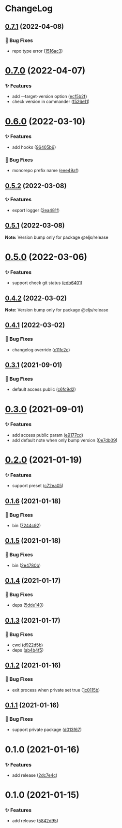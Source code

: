 # ChangeLog 

## [0.7.1](https://github.com/chnliquan/release/compare/v0.7.0...v0.7.1) (2022-04-08)


### 🐛 Bug Fixes

* repo type error ([1516ac3](https://github.com/chnliquan/release/commit/1516ac3181ef9723b5fc915df107b59153b77b60))



 

# [0.7.0](https://github.com/chnliquan/release/compare/v0.6.0...v0.7.0) (2022-04-07)


### ✨ Features

* add --target-version option ([ecf5b2f](https://github.com/chnliquan/release/commit/ecf5b2fd03ead37c21c912dbc21e88c9856f3c7a))
* check version in commander ([f526e11](https://github.com/chnliquan/release/commit/f526e11b0d56af0441a222e38e0978f4abc6b1c6))



 

# [0.6.0](https://github.com/chnliquan/release/compare/v0.5.2...v0.6.0) (2022-03-10)


### ✨ Features

* add hooks ([96405b6](https://github.com/chnliquan/release/commit/96405b6f9563c04af92ddde076efcf8ac90a5d86))


### 🐛 Bug Fixes

* monorepo prefix name ([eee49af](https://github.com/chnliquan/release/commit/eee49afd9a823663b1fcccfc7c843146ad719694))



 

## [0.5.2](https://github.com/chnliquan/release/compare/v0.5.1...v0.5.2) (2022-03-08)


### ✨ Features

* export logger ([2ea481f](https://github.com/chnliquan/release/commit/2ea481f0862ca326f433432277f59b5e96df4c6c))



 

## [0.5.1](https://github.com/chnliquan/release/compare/v0.5.0...v0.5.1) (2022-03-08)

**Note:** Version bump only for package @eljs/release 

# [0.5.0](https://github.com/chnliquan/release/compare/v0.4.2...v0.5.0) (2022-03-06)


### ✨ Features

* support check git status ([edb6401](https://github.com/chnliquan/release/commit/edb640192304f2321b2fab36c39e912c1c5cb074))



 

## [0.4.2](https://github.com/chnliquan/release/compare/v0.4.1...v0.4.2) (2022-03-02)

**Note:** Version bump only for package @eljs/release 

## [0.4.1](https://github.com/chnliquan/release/compare/v0.4.0...v0.4.1) (2022-03-02)


### 🐛 Bug Fixes

* changelog override ([c11fc2c](https://github.com/chnliquan/release/commit/c11fc2c2ab7f28b8ca3551bd0e7387be8ec196de))



 

## [0.3.1](https://github.com/chnliquan/release/compare/v0.3.0...v0.3.1) (2021-09-01)


### 🐛 Bug Fixes

* default access public ([c6fc9d2](https://github.com/chnliquan/release/commit/c6fc9d2ecb0baf8172a7999173858a4742ca2a6d))



 

# [0.3.0](https://github.com/chnliquan/release/compare/v0.2.0...v0.3.0) (2021-09-01)


### ✨ Features

* add access public param ([e9177cd](https://github.com/chnliquan/release/commit/e9177cd02601c9b5eb64b3ad90cbd10da050a2ec))
* add default note when only bump version ([0e7db09](https://github.com/chnliquan/release/commit/0e7db0966bade76d0de2a219601bd99c1ddb7b7d))



 

# [0.2.0](https://github.com/chnliquan/release/compare/v0.1.6...v0.2.0) (2021-01-19)


### ✨ Features

* support preset ([c72ea05](https://github.com/chnliquan/release/commit/c72ea05a7025e29fd0fa2942dfe547a9a49638cd))



 

## [0.1.6](https://github.com/chnliquan/release/compare/v0.1.5...v0.1.6) (2021-01-18)


### 🐛 Bug Fixes

* bin ([7244c92](https://github.com/chnliquan/release/commit/7244c92ec1211e572f0cf6abd014570b14015802))



 

## [0.1.5](https://github.com/chnliquan/release/compare/v0.1.4...v0.1.5) (2021-01-18)


### 🐛 Bug Fixes

* bin ([2e4780b](https://github.com/chnliquan/release/commit/2e4780b860323f18ee464f69132eaeaa2fe3b4b1))



 

## [0.1.4](https://github.com/chnliquan/release/compare/v0.1.3...v0.1.4) (2021-01-17)


### 🐛 Bug Fixes

* deps ([5dde140](https://github.com/chnliquan/release/commit/5dde1403303faa63833fce507589423faade1f25))



 

## [0.1.3](https://github.com/chnliquan/release/compare/v0.1.2...v0.1.3) (2021-01-17)


### 🐛 Bug Fixes

* cwd ([d922d5b](https://github.com/chnliquan/release/commit/d922d5b27c0c66fde9ae1401f509695a44cc753e))
* deps ([ab4b4f5](https://github.com/chnliquan/release/commit/ab4b4f5c2039aa7048d966271db3230f27d93663))



 

## [0.1.2](https://github.com/chnliquan/release/compare/v0.1.1...v0.1.2) (2021-01-16)


### 🐛 Bug Fixes

* exit process when private set true ([1c0115b](https://github.com/chnliquan/release/commit/1c0115bca8bab87569cfc2743eecaf3e7063549d))



 

## [0.1.1](https://github.com/chnliquan/release-npm/compare/v0.1.0...v0.1.1) (2021-01-16)


### 🐛 Bug Fixes

* support private package ([d013f67](https://github.com/chnliquan/release-npm/commit/d013f679058395e5721dbdd2230f99281467511f))



 

# 0.1.0 (2021-01-16)


### ✨ Features

* add release ([2dc7e4c](https://github.com/chnliquan/release-npm/commit/2dc7e4c75b010dc1948c8d813c741c2a63fbfe05))



 

# 0.1.0 (2021-01-15)


### ✨ Features

* add release ([5842d95](https://github.com/chnliquan/release-npm/commit/5842d95ab86a736b9bb38a5cffb2817ff331a0bf))